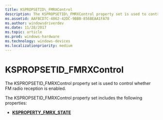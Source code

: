 ```yaml
---
title: KSPROPSETID\_FMRXControl
description: The KSPROPSETID\_FMRXControl property set is used to control whether FM radio reception is enabled.
ms.assetid: AAFBCD7C-4862-42DC-9BBB-856BEAA1FA78
ms.author: windowsdriverdev
ms.date: 11/28/2017
ms.topic: article
ms.prod: windows-hardware
ms.technology: windows-devices
ms.localizationpriority: medium
---
```


# KSPROPSETID\_FMRXControl


The KSPROPSETID\_FMRXControl property set is used to control whether FM radio reception is enabled.

The KSPROPSETID\_FMRXControl property set includes the following properties:

-   [**KSPROPERTY\_FMRX\_STATE**](ksproperty-fmrx-state.md)

 

 






